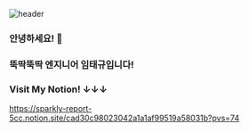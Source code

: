 ![header](https://capsule-render.vercel.app/api?type=venom&height=230&color=gradient)
### 안녕하세요! 👋
### 뚝딱뚝딱 엔지니어 임태규입니다!
### Visit My Notion! ↓↓↓
https://sparkly-report-5cc.notion.site/cad30c98023042a1a1af99519a58031b?pvs=74
